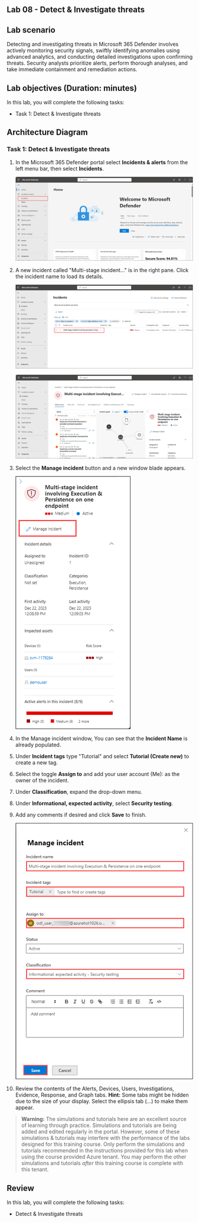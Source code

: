 ## Lab 08 - Detect & Investigate threats 

## Lab scenario

Detecting and investigating threats in Microsoft 365 Defender involves actively monitoring security signals, swiftly identifying anomalies using advanced analytics, and conducting detailed investigations upon confirming threats. Security analysts prioritize alerts, perform thorough analyses, and take immediate containment and remediation actions.

## Lab objectives (Duration: minutes)


In this lab, you will complete the following tasks:
- Task 1: Detect & Investigate threats 

## Architecture Diagram

### Task 1: Detect & Investigate threats 


1. In the Microsoft 365 Defender portal select **Incidents & alerts** from the left menu bar, then select **Incidents**.

   ![Picture 1](../Media/incident3.png)

1. A new incident called "Multi-stage incident..." is in the right pane. Click the incident name to load its details.

   ![Picture 1](../Media/incident4.png)

   ![Picture 1](../Media/incident5.png)

1. Select the **Manage incident** button and a new window blade appears.

   ![Picture 1](../Media/incident6.png)

1. In the Manage incident window, You can see that the **Incident Name** is already populated.

1. Under **Incident tags** type "Tutorial" and select **Tutorial (Create new)** to create a new tag. 

1. Select the toggle **Assign to** and add your user account (Me): <inject key="AzureAdUserEmail"></inject> as the owner of the incident. 

1. Under **Classification**, expand the drop-down menu. 

1. Under **Informational, expected activity**, select **Security testing**. 

1. Add any comments if desired and click **Save** to finish.

   ![Picture 1](../Media/incident7.png)

1. Review the contents of the Alerts, Devices, Users, Investigations, Evidence, Response, and Graph tabs. **Hint:** Some tabs might be hidden due to the size of your display. Select the ellipsis tab (...) to make them appear.

>**Warning:** The simulations and tutorials here are an excellent source of learning through practice.  Simulations and tutorials are being added and edited regularly in the portal.  However, some of these simulations & tutorials may interfere with the performance of the labs designed for this training course.  Only perform the simulations and tutorials recommended in the instructions provided for this lab when using the course provided Azure tenant.  You may perform the other simulations and tutorials *after* this training course is complete with this tenant.

## Review
In this lab, you will complete the following tasks:
- Detect & Investigate threats
